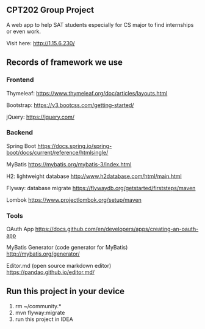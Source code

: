 ## CPT202 Group Project
A web app to help SAT students especially for CS major to find internships or even work.

Visit here: http://1.15.6.230/

## Records of framework we use
### Frontend
Thymeleaf:
https://www.thymeleaf.org/doc/articles/layouts.html

Bootstrap:
https://v3.bootcss.com/getting-started/

jQuery:
https://jquery.com/

### Backend
Spring Boot
https://docs.spring.io/spring-boot/docs/current/reference/htmlsingle/

MyBatis
https://mybatis.org/mybatis-3/index.html

H2: lightweight database
http://www.h2database.com/html/main.html

Flyway: database migrate
https://flywaydb.org/getstarted/firststeps/maven

Lombok
https://www.projectlombok.org/setup/maven

### Tools
OAuth App
https://docs.github.com/en/developers/apps/creating-an-oauth-app

MyBatis Generator (code generator for MyBatis)
http://mybatis.org/generator/

Editor.md (open source markdown editor)
https://pandao.github.io/editor.md/

## Run this project in your device
1. rm ~/community.*
2. mvn flyway:migrate
3. run this project in IDEA
